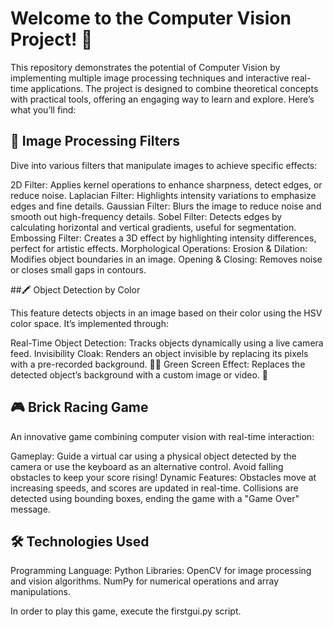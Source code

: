 # Welcome to the Computer Vision Project! 🚀
This repository demonstrates the potential of Computer Vision by implementing multiple image processing techniques and interactive real-time applications. The project is designed to combine theoretical concepts with practical tools, offering an engaging way to learn and explore. Here’s what you’ll find:

## 🎨 Image Processing Filters
Dive into various filters that manipulate images to achieve specific effects:

2D Filter: Applies kernel operations to enhance sharpness, detect edges, or reduce noise.
Laplacian Filter: Highlights intensity variations to emphasize edges and fine details.
Gaussian Filter: Blurs the image to reduce noise and smooth out high-frequency details.
Sobel Filter: Detects edges by calculating horizontal and vertical gradients, useful for segmentation.
Embossing Filter: Creates a 3D effect by highlighting intensity differences, perfect for artistic effects.
Morphological Operations:
Erosion & Dilation: Modifies object boundaries in an image.
Opening & Closing: Removes noise or closes small gaps in contours.

##🖍️ Object Detection by Color

This feature detects objects in an image based on their color using the HSV color space.
It’s implemented through:

Real-Time Object Detection: Tracks objects dynamically using a live camera feed.
Invisibility Cloak: Renders an object invisible by replacing its pixels with a pre-recorded background. 🧙‍♂️
Green Screen Effect: Replaces the detected object’s background with a custom image or video. 🎥

## 🎮 Brick Racing Game

An innovative game combining computer vision with real-time interaction:

Gameplay:
Guide a virtual car using a physical object detected by the camera or use the keyboard as an alternative control.
Avoid falling obstacles to keep your score rising!
Dynamic Features:
Obstacles move at increasing speeds, and scores are updated in real-time.
Collisions are detected using bounding boxes, ending the game with a "Game Over" message.

## 🛠️ Technologies Used

Programming Language: Python
Libraries:
OpenCV for image processing and vision algorithms.
NumPy for numerical operations and array manipulations.

In order to play this game, execute the firstgui.py script.
